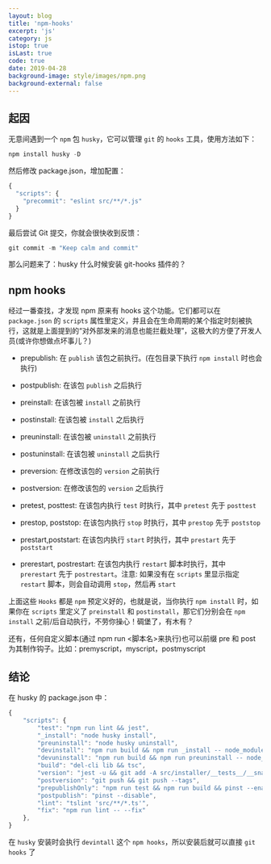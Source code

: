```yaml
---
layout: blog
title: 'npm-hooks'
excerpt: 'js'
category: js
istop: true
isLast: true
code: true
date: 2019-04-28
background-image: style/images/npm.png
background-external: false
---
```


## 起因

无意间遇到一个 `npm` 包 `husky`，它可以管理 `git` 的 `hooks` 工具，使用方法如下：

```js
npm install husky -D
```

然后修改 package.json，增加配置：

```js
{
  "scripts": {
    "precommit": "eslint src/**/*.js"
  }
}
```

最后尝试 Git 提交，你就会很快收到反馈：

```js
git commit -m "Keep calm and commit"
```

那么问题来了：husky 什么时候安装 git-hooks 插件的？

## npm hooks

经过一番查找，才发现 npm 原来有 hooks 这个功能。它们都可以在 `package.json` 的 `scripts` 属性里定义，并且会在生命周期的某个指定时刻被执行，这就是上面提到的“对外部发来的消息也能拦截处理”，这极大的方便了开发人员(或许你想做点坏事儿？)

-   prepublish: 在 `publish` 该包之前执行。(在包目录下执行 `npm install` 时也会执行)

-   postpublish: 在该包 `publish` 之后执行

-   preinstall: 在该包被 `install` 之前执行

-   postinstall: 在该包被 `install` 之后执行

-   preuninstall: 在该包被 `uninstall` 之前执行

-   postuninstall: 在该包被 `uninstall` 之后执行

-   preversion: 在修改该包的 `version` 之前执行

-   postversion: 在修改该包的 `version` 之后执行

-   pretest, posttest: 在该包内执行 `test` 时执行，其中 `pretest` 先于 `posttest`

-   prestop, poststop: 在该包内执行 `stop` 时执行，其中 `prestop` 先于 `poststop`

-   prestart,poststart: 在该包内执行 `start` 时执行，其中 `prestart` 先于 `poststart`

-   prerestart, postrestart: 在该包内执行 `restart` 脚本时执行，其中 `prerestart` 先于 `postrestart`。注意: 如果没有在 `scripts` 里显示指定 `restart` 脚本，则会自动调用 `stop`，然后再 `start`

上面这些 `Hooks` 都是 `npm` 预定义好的，也就是说，当你执行 `npm install` 时，如果你在 `scripts` 里定义了 `preinstall` 和 `postinstall`，那它们分别会在 `npm install` 之前/后自动执行，不劳你操心！碉堡了，有木有？

还有，任何自定义脚本(通过 npm run <脚本名>来执行)也可以前缀 pre 和 post 为其制作钩子。比如：premyscript，myscript，postmyscript

## 结论

在 husky 的 package.json 中：

```js
{
    "scripts": {
        "test": "npm run lint && jest",
        "_install": "node husky install",
        "preuninstall": "node husky uninstall",
        "devinstall": "npm run build && npm run _install -- node_modules/husky && node scripts/dev-fix-path",
        "devuninstall": "npm run build && npm run preuninstall -- node_modules/husky",
        "build": "del-cli lib && tsc",
        "version": "jest -u && git add -A src/installer/__tests__/__snapshots__",
        "postversion": "git push && git push --tags",
        "prepublishOnly": "npm run test && npm run build && pinst --enable && pkg-ok",
        "postpublish": "pinst --disable",
        "lint": "tslint 'src/**/*.ts'",
        "fix": "npm run lint -- --fix"
    },
}
```

在 `husky` 安装时会执行 `devintall` 这个 `npm hooks`，所以安装后就可以直接 `git hooks` 了
